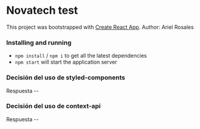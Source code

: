 # Novatech test

This project was bootstrapped with [Create React App](https://github.com/facebook/create-react-app).
Author: Ariel Rosales

### Installing and running

- `npm install` / `npm i` to get all the latest dependencies
- `npm start` will start the application server

### Decisión del uso de styled-components

Respuesta --

### Decisión del uso de context-api

Respuesta --